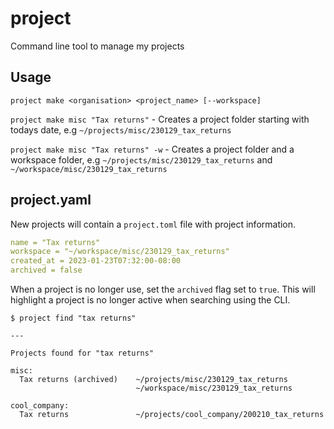 # project
Command line tool to manage my projects

## Usage

`project make <organisation> <project_name> [--workspace]`

`project make misc "Tax returns"` - Creates a project folder starting with todays date, e.g `~/projects/misc/230129_tax_returns`

`project make misc "Tax returns" -w` - Creates a project folder and a workspace folder, e.g `~/projects/misc/230129_tax_returns` and `~/workspace/misc/230129_tax_returns`

## project.yaml

New projects will contain a `project.toml` file with project information.

```yaml
name = "Tax returns"
workspace = "~/workspace/misc/230129_tax_returns"
created_at = 2023-01-23T07:32:00-08:00
archived = false
```

When a project is no longer use, set the `archived` flag set to `true`. This will highlight a project is no longer active when searching using the CLI.

```
$ project find "tax returns"

---

Projects found for "tax returns"

misc:
  Tax returns (archived)    ~/projects/misc/230129_tax_returns
                            ~/workspace/misc/230129_tax_returns
  
cool_company:
  Tax returns               ~/projects/cool_company/200210_tax_returns 

```

